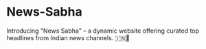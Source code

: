 # News-Sabha
Introducing "News Sabha" – a dynamic website offering curated top headlines from Indian news channels. 🇮🇳📰
